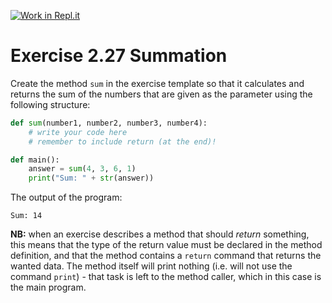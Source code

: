 [![Work in Repl.it](https://classroom.github.com/assets/work-in-replit-14baed9a392b3a25080506f3b7b6d57f295ec2978f6f33ec97e36a161684cbe9.svg)](https://classroom.github.com/online_ide?assignment_repo_id=3454852&assignment_repo_type=AssignmentRepo)
# Exercise 2.27 Summation

Create the method `sum` in the exercise template so that it calculates and returns the sum of the numbers that are given as the parameter using the following structure:

```python
def sum(number1, number2, number3, number4):
    # write your code here
    # remember to include return (at the end)!

def main():
    answer = sum(4, 3, 6, 1)
    print("Sum: " + str(answer))
```

The output of the program:

```plaintext
Sum: 14
```

**NB:** when an exercise describes a method that should _return_ something, this means that the type of the return value must be declared in the method definition, and that the method contains a `return` command that returns the wanted data. The method itself will print nothing (i.e. will not use the command `print`) - that task is left to the method caller, which in this case is the main program.
